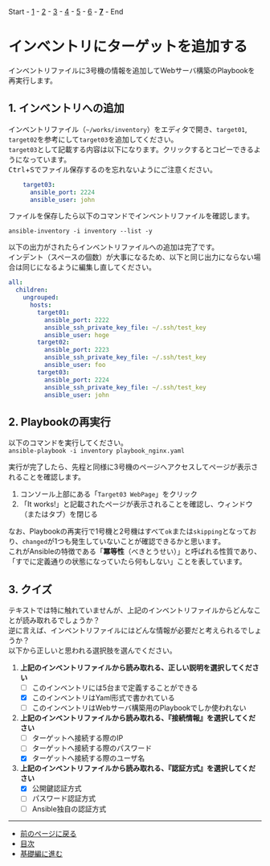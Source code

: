 Start - [1](step1.md) - [2](step2.md) - [3](step3.md) - [4](step4.md) - [5](step5.md) - [6](step6.md) - [**7**](step7.md) - End

# インベントリにターゲットを追加する

インベントリファイルに3号機の情報を追加してWebサーバ構築のPlaybookを再実行します。

## 1. インベントリへの追加

インベントリファイル（`~/works/inventory`）をエディタで開き、`target01`, `target02`を参考にして`target03`を追加してください。  
`target03`として記載する内容は以下になります。クリックするとコピーできるようになっています。  
<kbd>Ctrl</kbd>+<kbd>S</kbd>でファイル保存するのを忘れないようにご注意ください。

```yaml
    target03:
      ansible_port: 2224
      ansible_user: john
```

ファイルを保存したら以下のコマンドでインベントリファイルを確認します。

`ansible-inventory -i inventory --list -y`

以下の出力がされたらインベントリファイルへの追加は完了です。  
インデント（スペースの個数）が大事になるため、以下と同じ出力にならない場合は同じになるように編集し直してください。

```yaml
all:
  children:
    ungrouped:
      hosts:
        target01:
          ansible_port: 2222
          ansible_ssh_private_key_file: ~/.ssh/test_key
          ansible_user: hoge
        target02:
          ansible_port: 2223
          ansible_ssh_private_key_file: ~/.ssh/test_key
          ansible_user: foo
        target03:
          ansible_port: 2224
          ansible_ssh_private_key_file: ~/.ssh/test_key
          ansible_user: john
```

## 2. Playbookの再実行

以下のコマンドを実行してください。  
`ansible-playbook -i inventory playbook_nginx.yaml`

実行が完了したら、先程と同様に3号機のページへアクセスしてページが表示されることを確認します。

1. コンソール上部にある「`Target03 WebPage`」をクリック
2. 「It works!」と記載されたページが表示されることを確認し、ウィンドウ（またはタブ）を閉じる

なお、Playbookの再実行で1号機と2号機はすべて`ok`または`skipping`となっており、`changed`が1つも発生していないことが確認できるかと思います。  
これがAnsibleの特徴である「**冪等性**（べきとうせい）」と呼ばれる性質であり、「すでに定義通りの状態になっていたら何もしない」ことを表しています。

## 3. クイズ

テキストでは特に触れていませんが、上記のインベントリファイルからどんなことが読み取れるでしょうか？  
逆に言えば、インベントリファイルにはどんな情報が必要だと考えられるでしょうか？  
以下から正しいと思われる選択肢を選んでください。

1. **上記のインベントリファイルから読み取れる、正しい説明を選択してください**
    - [ ] このインベントリには5台まで定義することができる
    - [x] このインベントリはYaml形式で書かれている
    - [ ] このインベントリはWebサーバ構築用のPlaybookでしか使われない
2. **上記のインベントリファイルから読み取れる、『接続情報』を選択してください**
    - [ ] ターゲットへ接続する際のIP
    - [ ] ターゲットへ接続する際のパスワード
    - [x] ターゲットへ接続する際のユーザ名
3. **上記のインベントリファイルから読み取れる、『認証方式』を選択してください**
    - [x] 公開鍵認証方式
    - [ ] パスワード認証方式
    - [ ] Ansible独自の認証方式

---

- [前のページに戻る](step6.md)
- [目次](README.md)
- [基礎編に進む](../02_basic/README.md)
